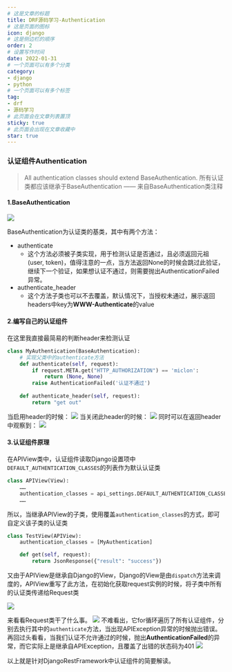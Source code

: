 ```yaml
---
# 这是文章的标题
title: DRF源码学习-Authentication
# 这是页面的图标
icon: django
# 这是侧边栏的顺序
order: 2
# 设置写作时间
date: 2022-01-31
# 一个页面可以有多个分类
category:
- django
- python
# 一个页面可以有多个标签
tag:
- drf
- 源码学习
# 此页面会在文章列表置顶
sticky: true
# 此页面会出现在文章收藏中
star: true
---
```

### 认证组件Authentication

> All authentication classes should extend BaseAuthentication.
所有认证类都应该继承于BaseAuthentication
—— 来自BaseAuthentication类注释

<!--more-->
#### 1.BaseAuthentication
![](https://miclon-job.oss-cn-hangzhou.aliyuncs.com/img/20220607222145.png)

BaseAuthentication为认证类的基类，其中有两个方法：
- authenticate
  - 这个方法必须被子类实现，用于检测认证是否通过，且必须返回元祖(user, token)，值得注意的一点，当方法返回None的时候会跳过此验证，继续下一个验证，如果想认证不通过，则需要抛出AuthenticationFailed异常。
- authenticate_header
  - 这个方法子类也可以不去覆盖，默认情况下，当授权未通过，展示返回headers中key为**WWW-Authenticate**的value

#### 2.编写自己的认证组件

在这里我直接最简易的判断header来检测认证
```python
class MyAuthentication(BaseAuthentication):
    # 实现父类中的authenticate方法
    def authenticate(self, request):
        if request.META.get("HTTP_AUTHORIZATION") == 'miclon':
            return (None, None)
        raise AuthenticationFailed('认证不通过')
        
    def authenticate_header(self, request):
        return "get out"
```

当启用header的时候：
![](https://miclon-job.oss-cn-hangzhou.aliyuncs.com/img/20220607222244.png)
当关闭此header的时候：
![](https://miclon-job.oss-cn-hangzhou.aliyuncs.com/img/20220607222301.png)
同时可以在返回header中观察到：
![](https://miclon-job.oss-cn-hangzhou.aliyuncs.com/img/20220607222314.png)

#### 3.认证组件原理

在APIView类中，认证组件读取Django设置项中`DEFAULT_AUTHENTICATION_CLASSES`的列表作为默认认证类
```python
class APIView(View):
	……
	authentication_classes = api_settings.DEFAULT_AUTHENTICATION_CLASSES
    ……
```
所以，当继承APIView的子类，使用覆盖`authentication_classes`的方式，即可自定义该子类的认证类

```python
class TestView(APIView):
    authentication_classes = [MyAuthentication]

    def get(self, request):
        return JsonResponse({"result": "success"})
```
又由于APIView是继承自Django的View，Django的View是由`dispatch`方法来调度的，APIView重写了此方法，在初始化获取request实例的时候，将子类中所有的认证类传递给Request类

![](https://miclon-job.oss-cn-hangzhou.aliyuncs.com/img/20220607222331.png)

来看看Request类干了什么事。
![](https://miclon-job.oss-cn-hangzhou.aliyuncs.com/img/20220607222353.png)
不难看出，它for循环遍历了所有认证组件，分别去执行其中的`authenticate`方法，当出现APIException异常的时候抛出错误。
再回过头看看，当我们认证不允许通过的时候，抛出**AuthenticationFailed**的异常，而它实际上是继承自APIException，且覆盖了出错的状态码为401
![](https://miclon-job.oss-cn-hangzhou.aliyuncs.com/img/20220607222408.png)

以上就是针对DjangoRestFramework中认证组件的简要解读。
